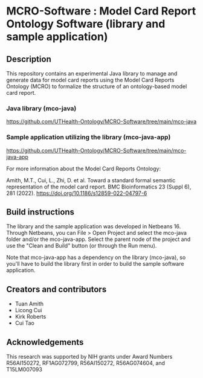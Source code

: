 # MCRO-Software : Model Card Report Ontology Software (library and sample application)

## Description
This repository contains an experimental Java library to manage and generate data for model card reports using the Model Card Reports Ontology (MCRO) to formalize the structure of an ontology-based model card report. 

### Java library (mco-java)
https://github.com/UTHealth-Ontology/MCRO-Software/tree/main/mco-java

### Sample application utilizing the library (mco-java-app)
https://github.com/UTHealth-Ontology/MCRO-Software/tree/main/mco-java-app


For more information about the Model Card Reports Ontology:

Amith, M.T., Cui, L., Zhi, D. et al. Toward a standard formal semantic representation of the model card report. BMC Bioinformatics 23 (Suppl 6), 281 (2022). https://doi.org/10.1186/s12859-022-04797-6

## Build instructions

The library and the sample application was developed in Netbeans 16. Through Netbeans, you can File > Open Project and select the mco-java folder and/or the mco-java-app. Select the parent node of the project and use the "Clean and Build" button (or through the Run menu). 

Note that mco-java-app has a dependency on the library (mco-java), so you'll have to build the library first in order to build the sample software application.


## Creators and contributors

- Tuan Amith
- Licong Cui
- Kirk Roberts
- Cui Tao

## Acknowledgements

 This research was supported by NIH grants under Award Numbers R56AI150272, RF1AG072799, R56AI150272, R56AG074604, and T15LM007093
 
